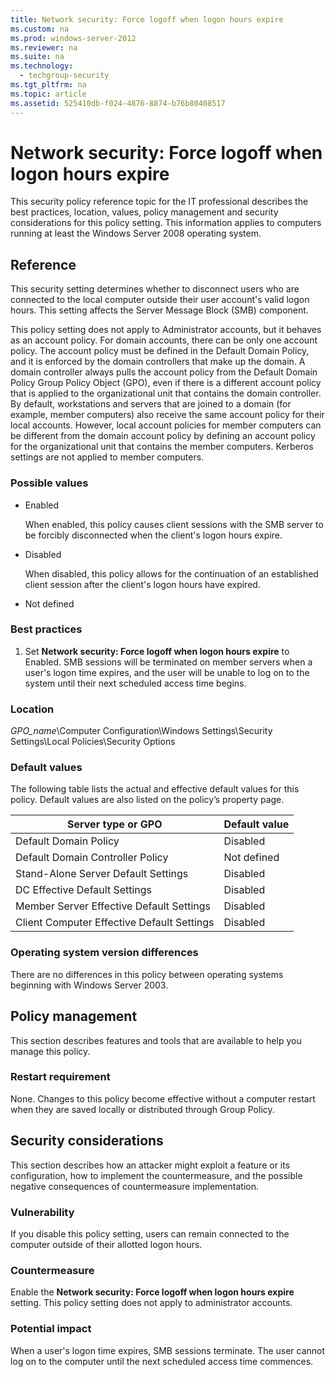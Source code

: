 ```yaml
---
title: Network security: Force logoff when logon hours expire
ms.custom: na
ms.prod: windows-server-2012
ms.reviewer: na
ms.suite: na
ms.technology: 
  - techgroup-security
ms.tgt_pltfrm: na
ms.topic: article
ms.assetid: 525410db-f024-4876-8874-b76b80408517
---
```

# Network security: Force logoff when logon hours expire
This security policy reference topic for the IT professional describes the best practices, location, values, policy management and security considerations for this policy setting. This information applies to computers running at least the Windows Server 2008 operating system.  
  
## Reference  
This security setting determines whether to disconnect users who are connected to the local computer outside their user account's valid logon hours. This setting affects the Server Message Block (SMB) component.  
  
This policy setting does not apply to Administrator accounts, but it behaves as an account policy. For domain accounts, there can be only one account policy. The account policy must be defined in the Default Domain Policy, and it is enforced by the domain controllers that make up the domain. A domain controller always pulls the account policy from the Default Domain Policy Group Policy Object (GPO), even if there is a different account policy that is applied to the organizational unit that contains the domain controller. By default, workstations and servers that are joined to a domain (for example, member computers) also receive the same account policy for their local accounts. However, local account policies for member computers can be different from the domain account policy by defining an account policy for the organizational unit that contains the member computers. Kerberos settings are not applied to member computers.  
  
### Possible values  
  
-   Enabled  
  
    When enabled, this policy causes client sessions with the SMB server to be forcibly disconnected when the client's logon hours expire.  
  
-   Disabled  
  
    When disabled, this policy allows for the continuation of an established client session after the client's logon hours have expired.  
  
-   Not defined  
  
### Best practices  
  
1.  Set **Network security: Force logoff when logon hours expire** to Enabled. SMB sessions will be terminated on member servers when a user's logon time expires, and the user will be unable to log on to the system until their next scheduled access time begins.  
  
### Location  
*GPO_name*\Computer Configuration\Windows Settings\Security Settings\Local Policies\Security Options  
  
### Default values  
The following table lists the actual and effective default values for this policy. Default values are also listed on the policy’s property page.  
  
|Server type or GPO|Default value|  
|----------------------|-----------------|  
|Default Domain Policy|Disabled|  
|Default Domain Controller Policy|Not defined|  
|Stand-Alone Server Default Settings|Disabled|  
|DC Effective Default Settings|Disabled|  
|Member Server Effective Default Settings|Disabled|  
|Client Computer Effective Default Settings|Disabled|  
  
### Operating system version differences  
There are no differences in this policy between operating systems beginning with Windows Server 2003.  
  
## Policy management  
This section describes features and tools that are available to help you manage this policy.  
  
### Restart requirement  
None. Changes to this policy become effective without a computer restart when they are saved locally or distributed through Group Policy.  
  
## Security considerations  
This section describes how an attacker might exploit a feature or its configuration, how to implement the countermeasure, and the possible negative consequences of countermeasure implementation.  
  
### Vulnerability  
If you disable this policy setting, users can remain connected to the computer outside of their allotted logon hours.  
  
### Countermeasure  
Enable the **Network security: Force logoff when logon hours expire** setting. This policy setting does not apply to administrator accounts.  
  
### Potential impact  
When a user's logon time expires, SMB sessions terminate. The user cannot log on to the computer until the next scheduled access time commences.  
  

